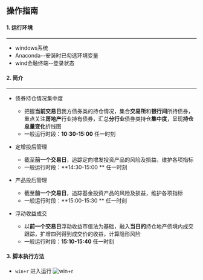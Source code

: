 ## 操作指南

#### 1. 运行环境

---

* windows系统
* Anaconda--安装时已勾选环境变量
* wind金融终端--登录状态



#### 2. 简介

---

* 债券持仓情况集中度
  * 把握**当前交易日**我方债券类的持仓情况，集合**交易所**和**银行间**所持债券，重点关注**房地产**行业持有债券，汇总**分行业**债券类持仓**集中度**，呈现**持仓总量变化**折线图
  * 一般运行时段：**10:30-15:00** 任一时刻

* 定增投后管理
  * 截至**前一个交易日**，追踪定向增发投资产品的风险及损益，维护各项指标
  * 一般运行时段：**14:30-15:00 ** 任一时刻
* 产品投后管理
  * 截至**前一个交易日**，追踪基金投资产品的风险及损益，维护各项指标
  * 一般运行时段：**15:00-15:30 ** 任一时刻
* 浮动收益成交
  * 以**前一个交易日**浮动收益市值法为基础，融入**当日的**持仓地产债境内成交跟踪，扩增四列得到成交价的收益，计算隐形风险
  * 一般运行时段：**15:10-15:40** 任一时刻


#### 3. 脚本执行方法
* `win+r` 进入运行
![win+r](https://gitee.com/oushisyx318/TF/raw/master/readme_files/1.png)

